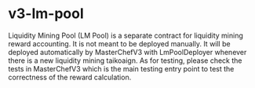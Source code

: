 # v3-lm-pool

Liquidity Mining Pool (LM Pool) is a separate contract for liquidity mining
reward accounting.
It is not meant to be deployed manually.
It will be deployed automatically by MasterChefV3 with LmPoolDeployer whenever
there is a new liquidity mining taikoaign.
As for testing, please check the tests in MasterChefV3 which is the main testing
entry point to test the correctness of the reward calculation.
